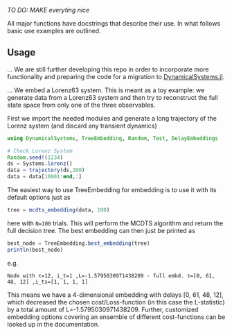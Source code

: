 *TO DO: MAKE everyting nice*

All major functions have docstrings that describe their use. In what follows basic use examples are outlined.

## Usage


... We are still further developing this repo in order to incorporate more functionality and preparing the
code for a migration to [DynamicalSystems.jl](https://juliadynamics.github.io/DynamicalSystems.jl/latest/).

...
We embed a Lorenz63 system. This is meant as a toy example: we generate
data from a Lorenz63 system and then try to reconstruct the full state space from only one of the three observables.


First we import the needed modules and generate a long trajectory of the Lorenz system (and discard any transient dynamics)

```julia
using DynamicalSystems, TreeEmbedding, Random, Test, DelayEmbeddings

# Check Lorenz System
Random.seed!(1234)
ds = Systems.lorenz()
data = trajectory(ds,200)
data = data[10001:end,:]
```

The easiest way to use TreeEmbedding for embedding is to use it with its default options just as

```julia
tree = mcdts_embedding(data, 100)
```
here with `N=100` trials. This will perform the MCDTS algorithm and return the full decision tree. The best embedding can then just be printed as

```julia
best_node = TreeEmbedding.best_embedding(tree)
println(best_node)
```
e.g.
```
Node with τ=12, i_t=1 ,L=-1.5795030971438209 - full embd. τ=[0, 61, 48, 12] ,i_ts=[1, 1, 1, 1]
```
This means we have a 4-dimensional embedding with delays [0, 61, 48, 12], which decreased
the chosen cost/Loss-function (in this case the L-statistic) by a total amount of
L=-1.5795030971438209. Further, customized embedding options covering an ensemble
of different cost-functions can be looked up in the documentation.
